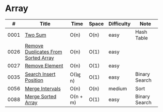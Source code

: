 # Array  
|  #   | Title |  Time | Space | Difficulty | Note |
| ---- | ----- | ----- | ----- | ---------- | -----|
| 0001 | [Two Sum](https://leetcode.com/problems/two-sum/description/) | O(n)|  O(n) | easy | Hash Table |
| 0026 | [Remove Duplicates From Sorted Array](https://leetcode.com/problems/remove-duplicates-from-sorted-array/description/) |  O(n)|  O(1) | easy | |
| 0027 | [Remove Element](https://leetcode.com/problems/remove-element/) | O(n)|  O(1) | easy |  |
| 0035 | [Search Insert Position](https://leetcode.com/problems/search-insert-position/) | O(㏒n)|  O(1) | easy | Binary Search |
| 0056 | [Merge Intervals](https://leetcode.com/problems/merge-intervals/) | O(n)|  O(n) | medium | Sort |
| 0088 | [Merge Sorted Array](https://leetcode.com/problems/merge-sorted-array/) | O(n + m)|  O(1) | easy| Binary Search |
